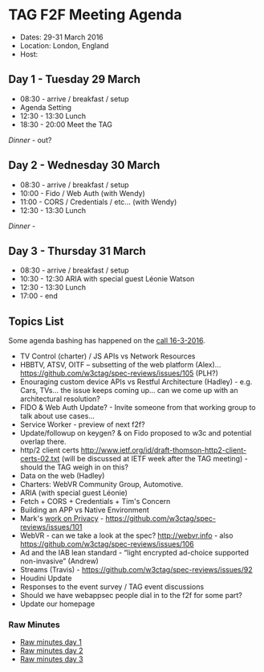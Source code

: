 # TAG F2F Meeting Agenda

* Dates: 29-31 March 2016
* Location: London, England
* Host: 

## Day 1 - Tuesday 29 March

* 08:30 - arrive / breakfast / setup
* Agenda Setting
* 12:30 - 13:30 Lunch 
* 18:30 - 20:00 Meet the TAG

_Dinner_ - out?

## Day 2 - Wednesday 30 March 

* 08:30 - arrive / breakfast / setup
* 10:00 - Fido / Web Auth (with Wendy)
* 11:00 - CORS / Credentials / etc... (with Wendy)
* 12:30 - 13:30 Lunch

_Dinner_ - 

## Day 3 - Thursday 31 March

* 08:30 - arrive / breakfast / setup
* 10:30 - 12:30 ARIA with special guest Léonie Watson
* 12:30 - 13:30 Lunch
* 17:00 - end

## Topics List

Some agenda bashing has happened on the [call 16-3-2016](https://pad.w3ctag.org/p/16-03-2016-minutes.md).

* TV Control (charter) / JS APIs vs Network Resources
* HBBTV, ATSV, OITF – subsetting of the web platform (Alex)... https://github.com/w3ctag/spec-reviews/issues/105 (PLH?)
* Enouraging custom device APIs vs Restful Architecture (Hadley) - e.g. Cars, TVs... the issue keeps coming up... can we come up with an architectural resolution?
* FIDO & Web Auth Update? - Invite someone from that working group to talk about use cases...
* Service Worker - preview of next f2f?
* Update/followup on keygen? & on Fido proposed to w3c and potential overlap there.
* http/2 client certs http://www.ietf.org/id/draft-thomson-http2-client-certs-02.txt (will be discussed at IETF week after the TAG meeting) - should the TAG weigh in on this?
* Data on the web (Hadley)
* Charters: WebVR Community Group, Automotive.
* ARIA (with special guest Léonie)
* Fetch + CORS + Credentials + Tim's Concern
* Building an APP vs Native Environment
* Mark's [work on Privacy](https://gist.github.com/mnot/96440a5ca74fcf328d23) - https://github.com/w3ctag/spec-reviews/issues/101
* WebVR - can we take a look at the spec? http://webvr.info - also https://github.com/w3ctag/spec-reviews/issues/106
* Ad and the IAB lean standard - “light encrypted ad-choice supported non-invasive” (Andrew)
* Streams (Travis) - https://github.com/w3ctag/spec-reviews/issues/92
* Houdini Update
* Responses to the event survey / TAG event discussions
* Should we have webappsec people dial in to the f2f for some part?
* Update our homepage

### Raw Minutes

* [Raw minutes day 1](https://etherpad.w3ctag.org/p/29-03-2016-minutes.md)
* [Raw minutes day 2](https://etherpad.w3ctag.org/p/30-03-2016-minutes.md)
* [Raw minutes day 3](https://etherpad.w3ctag.org/p/31-03-2016-minutes.md)
